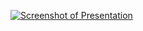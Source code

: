 

[![Screenshot of Presentation](<img width="731" alt="Screenshot 2024-12-17 at 22 25 34" src="https://github.com/user-attachments/assets/9f7e3a0c-2eaa-47f1-8a1e-c121d13b0a06" />)]([slideshare-link](https://www.slideshare.net/slideshow/a-brief-introduction-to-computer-vision-its-development-over-the-years-and-its-current-applications/274157559))

